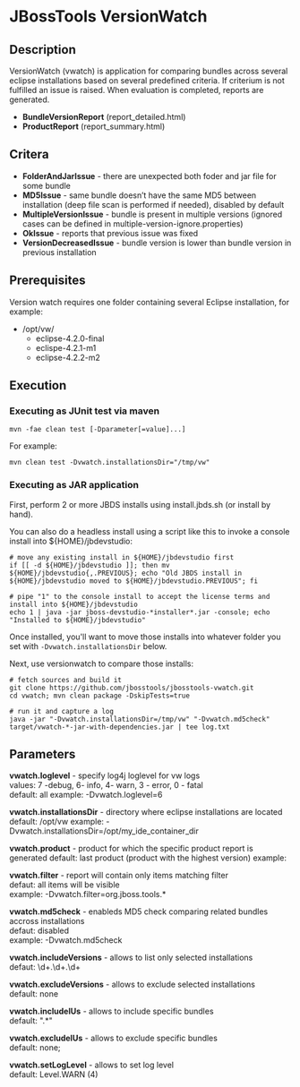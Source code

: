 # JBossTools VersionWatch #

## Description ##
VersionWatch (vwatch) is application for comparing bundles across several eclipse installations based on several predefined criteria. If criterium is not fulfilled an issue is raised. When evaluation is completed, reports are generated.

  * **BundleVersionReport** (report_detailed.html)
  * **ProductReport** (report_summary.html)

## Critera ##
  
  * **FolderAndJarIssue** - there are unexpected both foder and jar file for some bundle
  * **MD5Issue** - same bundle doesn’t have the same MD5 between installation (deep file scan is performed if needed), disabled by default
  * **MultipleVersionIssue** - bundle is present in multiple versions (ignored cases can be defined in multiple-version-ignore.properties)
  * **OkIssue** - reports that previous issue was fixed
  * **VersionDecreasedIssue** - bundle version is lower than bundle version in previous installation
  

## Prerequisites ##
Version watch requires one folder containing several Eclipse installation, for example:

* /opt/vw/
    * eclipse-4.2.0-final
    * eclispe-4.2.1-m1
    * eclipse-4.2.2-m2

## Execution ##
  
### Executing as JUnit test via maven ###
  
    mvn -fae clean test [-Dparameter[=value]...]
        
For example:

    mvn clean test -Dvwatch.installationsDir="/tmp/vw"
      
### Executing as JAR application ###

First, perform 2 or more JBDS installs using install.jbds.sh (or install by hand).

You can also do a headless install using a script like this to invoke a console install into ${HOME}/jbdevstudio:

    # move any existing install in ${HOME}/jbdevstudio first
    if [[ -d ${HOME}/jbdevstudio ]]; then mv ${HOME}/jbdevstudio{,.PREVIOUS}; echo "Old JBDS install in ${HOME}/jbdevstudio moved to ${HOME}/jbdevstudio.PREVIOUS"; fi

    # pipe "1" to the console install to accept the license terms and install into ${HOME}/jbdevstudio
    echo 1 | java -jar jboss-devstudio-*installer*.jar -console; echo "Installed to ${HOME}/jbdevstudio"

Once installed, you'll want to move those installs into whatever folder you set with `-Dvwatch.installationsDir` below.

Next, use versionwatch to compare those installs:

    # fetch sources and build it
    git clone https://github.com/jbosstools/jbosstools-vwatch.git
    cd vwatch; mvn clean package -DskipTests=true

    # run it and capture a log
    java -jar "-Dvwatch.installationsDir=/tmp/vw" "-Dvwatch.md5check" target/vwatch-*-jar-with-dependencies.jar | tee log.txt
	
## Parameters ##
**vwatch.loglevel** - specify log4j loglevel for vw logs  
values: 7 -debug, 6- info, 4- warn, 3 - error, 0 - fatal  
default: all
example: -Dvwatch.loglevel=6

**vwatch.installationsDir** - directory where eclipse installations are located  
default: /opt/vw
example: -Dvwatch.installationsDir=/opt/my_ide_container_dir

**vwatch.product** - product for which the specific product report is generated
default: last product (product with the highest version)
example:

**vwatch.filter** - report will contain only items matching filter  
defaut: all items will be visible  
example: -Dvwatch.filter=org.jboss.tools.*

**vwatch.md5check** - enableds MD5 check comparing related bundles accross installations  
defaut: disabled  
example: -Dvwatch.md5check

**vwatch.includeVersions** - allows to list only selected installations  
defaut: \d+\.\d+\.\d+  

**vwatch.excludeVersions** - allows to exclude selected installations  
default: none  

**vwatch.includeIUs** - allows to include specific bundles  
default: ".*"

**vwatch.excludeIUs** - allows to exclude specific bundles  
default: none;

**vwatch.setLogLevel** - allows to set log level  
default: Level.WARN (4)

